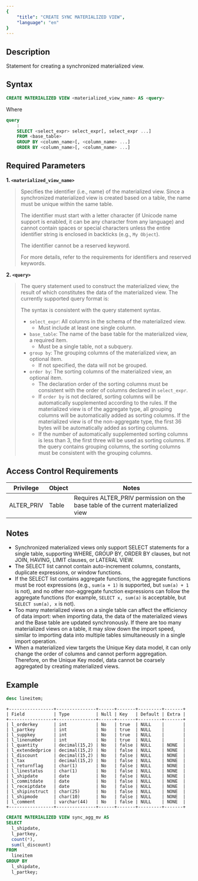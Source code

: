 ```yaml
---
{
    "title": "CREATE SYNC MATERIALIZED VIEW",
    "language": "en"
}
---
```


## Description

Statement for creating a synchronized materialized view.

## Syntax

```sql
CREATE MATERIALIZED VIEW <materialized_view_name> AS <query>            
```

Where

```sql
query
    :
    SELECT <select_expr> select_expr[, select_expr ...]
    FROM <base_table>
    GROUP BY <column_name>[, <column_name> ...]
    ORDER BY <column_name>[, <column_name> ...]
```

## Required Parameters

**1. `<materialized_view_name>`**

> Specifies the identifier (i.e., name) of the materialized view. Since a synchronized materialized view is created based on a table, the name must be unique within the same table.
>
> The identifier must start with a letter character (if Unicode name support is enabled, it can be any character from any language) and cannot contain spaces or special characters unless the entire identifier string is enclosed in backticks (e.g., `My Object`).
>
> The identifier cannot be a reserved keyword.
>
> For more details, refer to the requirements for identifiers and reserved keywords.

**2. `<query>`**

> The query statement used to construct the materialized view, the result of which constitutes the data of the materialized view. The currently supported query format is:
>
> The syntax is consistent with the query statement syntax.
>
> - `select_expr`: All columns in the schema of the materialized view.
>   - Must include at least one single column.
> - `base_table`: The name of the base table for the materialized view, a required item.
>   - Must be a single table, not a subquery.
> - `group by`: The grouping columns of the materialized view, an optional item.
>   - If not specified, the data will not be grouped.
> - `order by`: The sorting columns of the materialized view, an optional item.
>   - The declaration order of the sorting columns must be consistent with the order of columns declared in `select_expr`.
>   - If `order by` is not declared, sorting columns will be automatically supplemented according to the rules. If the materialized view is of the aggregate type, all grouping columns will be automatically added as sorting columns. If the materialized view is of the non-aggregate type, the first 36 bytes will be automatically added as sorting columns.
>   - If the number of automatically supplemented sorting columns is less than 3, the first three will be used as sorting columns. If the query contains grouping columns, the sorting columns must be consistent with the grouping columns.

## Access Control Requirements

| Privilege  | Object | Notes                                                        |
| ---------- | ------ | ------------------------------------------------------------ |
| ALTER_PRIV | Table  | Requires ALTER_PRIV permission on the base table of the current materialized view |

## Notes

- Synchronized materialized views only support SELECT statements for a single table, supporting WHERE, GROUP BY, ORDER BY clauses, but not JOIN, HAVING, LIMIT clauses, or LATERAL VIEW.
- The SELECT list cannot contain auto-increment columns, constants, duplicate expressions, or window functions.
- If the SELECT list contains aggregate functions, the aggregate functions must be root expressions (e.g., `sum(a + 1)` is supported, but `sum(a) + 1` is not), and no other non-aggregate function expressions can follow the aggregate functions (for example, `SELECT x, sum(a)` is acceptable, but `SELECT sum(a), x` is not).
- Too many materialized views on a single table can affect the efficiency of data import: when importing data, the data of the materialized views and the Base table are updated synchronously. If there are too many materialized views on a table, it may slow down the import speed, similar to importing data into multiple tables simultaneously in a single import operation.
- When a materialized view targets the Unique Key data model, it can only change the order of columns and cannot perform aggregation. Therefore, on the Unique Key model, data cannot be coarsely aggregated by creating materialized views.

## Example

```sql
desc lineitem;
```

```text
+-----------------+---------------+------+-------+---------+-------+
| Field           | Type          | Null | Key   | Default | Extra |
+-----------------+---------------+------+-------+---------+-------+
| l_orderkey      | int           | No   | true  | NULL    |       |
| l_partkey       | int           | No   | true  | NULL    |       |
| l_suppkey       | int           | No   | true  | NULL    |       |
| l_linenumber    | int           | No   | true  | NULL    |       |
| l_quantity      | decimal(15,2) | No   | false | NULL    | NONE  |
| l_extendedprice | decimal(15,2) | No   | false | NULL    | NONE  |
| l_discount      | decimal(15,2) | No   | false | NULL    | NONE  |
| l_tax           | decimal(15,2) | No   | false | NULL    | NONE  |
| l_returnflag    | char(1)       | No   | false | NULL    | NONE  |
| l_linestatus    | char(1)       | No   | false | NULL    | NONE  |
| l_shipdate      | date          | No   | false | NULL    | NONE  |
| l_commitdate    | date          | No   | false | NULL    | NONE  |
| l_receiptdate   | date          | No   | false | NULL    | NONE  |
| l_shipinstruct  | char(25)      | No   | false | NULL    | NONE  |
| l_shipmode      | char(10)      | No   | false | NULL    | NONE  |
| l_comment       | varchar(44)   | No   | false | NULL    | NONE  |
+-----------------+---------------+------+-------+---------+-------+
```

```sql
CREATE MATERIALIZED VIEW sync_agg_mv AS
SELECT 
  l_shipdate,
  l_partkey,
  count(*),
  sum(l_discount)
FROM
  lineitem
GROUP BY
  l_shipdate,
  l_partkey;
```
